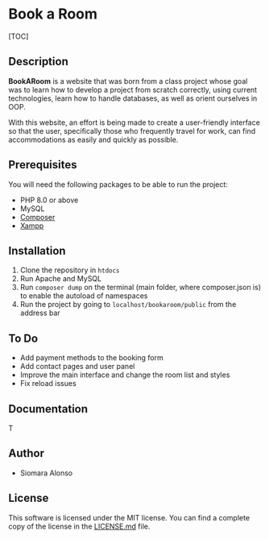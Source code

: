 # Book a Room

[TOC]


## Description
**BookARoom** is a website that was born from a class project whose goal was to learn how to develop a project from scratch correctly, using current technologies, learn how to handle databases, as well as orient ourselves in OOP.

With this website, an effort is being made to create a user-friendly interface so that the user, specifically those who frequently travel for work, can find accommodations as easily and quickly as possible.

## Prerequisites
You will need the following packages to be able to run the project:
* PHP 8.0 or above
* MySQL
* [Composer](https://getcomposer.org/download/)
* [Xampp](https://www.apachefriends.org/es/index.html)

## Installation 
1. Clone the repository in `htdocs`
2. Run Apache and MySQL
3. Run `composer dump` on the terminal (main folder, where composer.json is) to enable the autoload of namespaces
4. Run the project by going to `localhost/bookaroom/public` from the address bar

## To Do
* Add payment methods to the booking form
* Add contact pages and user panel
* Improve the main interface and change the room list and styles
* Fix reload issues

## Documentation
T

## Author
* Siomara Alonso

## License
This software is licensed under the MIT license. You can find a complete copy of the license in the [LICENSE.md](LICENSE.md) file.

